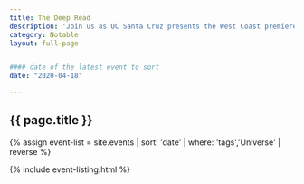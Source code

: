 ```yaml
---
title: The Deep Read
description: 'Join us as UC Santa Cruz presents the West Coast premiere of Universe in Verse – a charitable celebration of science through poetry created and hosted by Maria Popova.'
category: Notable
layout: full-page


#### date of the latest event to sort
date: "2020-04-18"

---
```

<section id="main-content">
<div class="grid-container large">
<section class="heading">
<h2 class="underline">{{ page.title }}</h2>
</section>

<div class="events-card-list fade-out-siblings">
{% assign event-list = site.events | sort: 'date' | where: 'tags','Universe' | reverse %}

{% include event-listing.html %}
